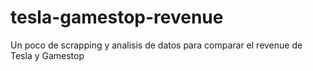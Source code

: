 # tesla-gamestop-revenue
Un poco de scrapping y analisis de datos para comparar el revenue de Tesla y Gamestop
